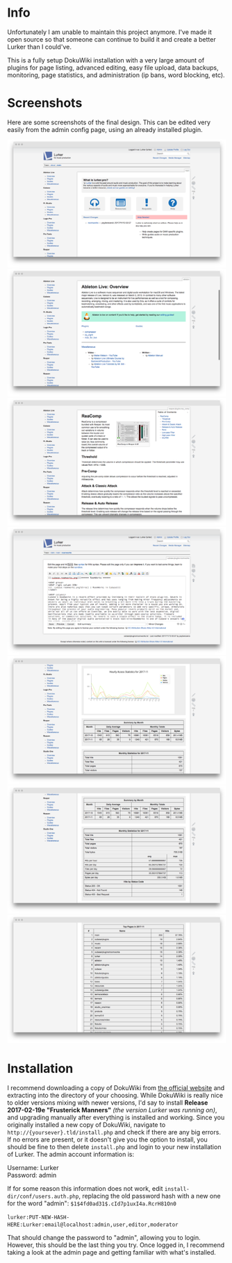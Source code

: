 # Info

Unfortunately I am unable to maintain this project anymore. I've made it open source so that someone can continue to build it and create a better Lurker than I could've.

This is a fully setup DokuWiki installation with a very large amount of plugins for page listing, advanced editing, easy file upload, data backups, monitoring, page statistics, and administration (ip bans, word blocking, etc). 

# Screenshots

Here are some screenshots of the final design. This can be edited very easily from the admin config page, using an already installed plugin.

![](screenshots/homepage.png)
![](screenshots/wikidir.png)
![](screenshots/article.png)
![](screenshots/editor.png)
![](screenshots/stats1.png)
![](screenshots/stats2.png)
![](screenshots/stats3.png)

# Installation

I recommend downloading a copy of DokuWiki from [the official website](http://dokuwiki.org/) and extracting into the directory of your choosing. While DokuWiki is really nice to older versions mixing with newer versions, I'd say to install **Release 2017-02-19e "Frusterick Manners"** *(the version Lurker was running on)*, and upgrading manually after everything is installed and working. Since you originally installed a new copy of DokuWiki, navigate to `http://{yoursever}.tld/install.php` and check if there are any big errors.  If no errors are present, or it doesn't give you the option to install, you should be fine to then delete `install.php` and login to your new installation of Lurker. The admin account information is: 

Username: Lurker  
Password: admin

If for some reason this information does not work, edit `install-dir/conf/users.auth.php`, replacing the old password hash with a new one for the word "admin": `$1$4fd0ad31$.cId7p1uxI4a.RcrH81On0` 

`lurker:PUT-NEW-HASH-HERE:Lurker:email@localhost:admin,user,editor,moderator`

That should change the password to "admin", allowing you to login. However, this should be the last thing you try. Once logged in, I recommend taking a look at the admin page and getting familiar with what's installed.
